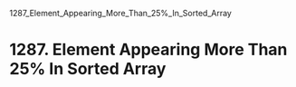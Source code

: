 1287_Element_Appearing_More_Than_25%_In_Sorted_Array
# 1287. Element Appearing More Than 25% In Sorted Array

